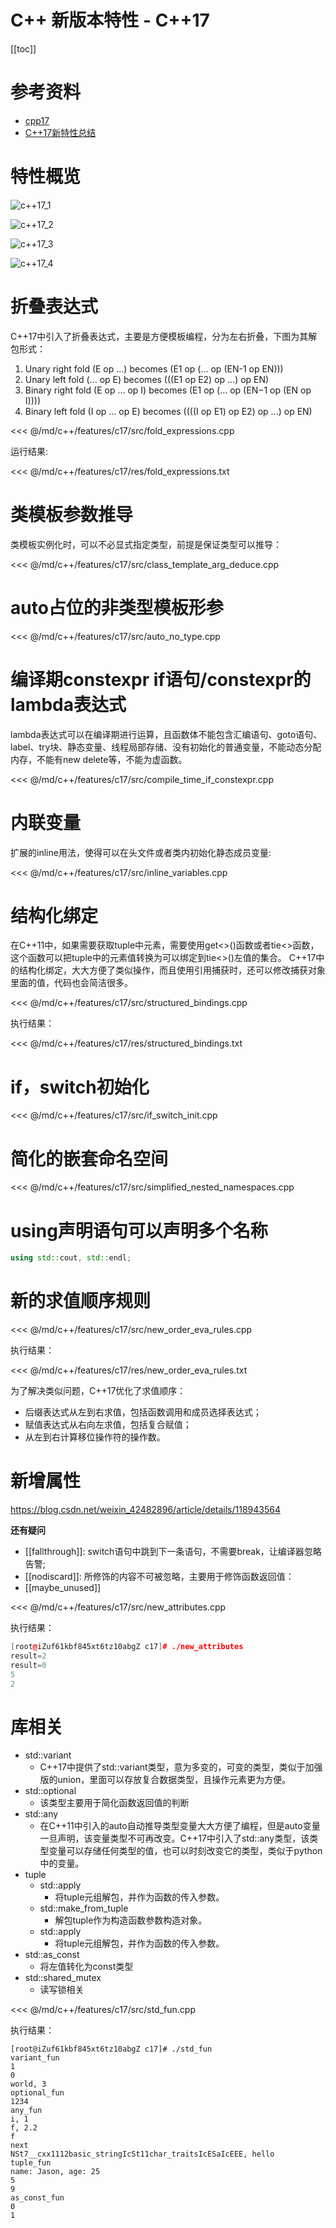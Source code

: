 # C++ 新版本特性 - C++17

[[toc]]

# 参考资料

* [cpp17](https://en.cppreference.com/w/cpp/17)
* [C++17新特性总结](https://blog.csdn.net/weixin_42482896/article/details/118943564)

# 特性概览

![c++17_1](/_images/c++/features/c++17_1.png)

![c++17_2](/_images/c++/features/c++17_2.png)

![c++17_3](/_images/c++/features/c++17_3.png)

![c++17_4](/_images/c++/features/c++17_4.png)

# 折叠表达式

C++17中引入了折叠表达式，主要是方便模板编程，分为左右折叠，下图为其解包形式：

1) Unary right fold (E op ...) becomes (E1 op (... op (EN-1 op EN)))
2) Unary left fold (... op E) becomes (((E1 op E2) op ...) op EN)
3) Binary right fold (E op ... op I) becomes (E1 op (... op (EN−1 op (EN op I))))
4) Binary left fold (I op ... op E) becomes ((((I op E1) op E2) op ...) op EN)

<<< @/md/c++/features/c17/src/fold_expressions.cpp

运行结果:

<<< @/md/c++/features/c17/res/fold_expressions.txt

# 类模板参数推导

类模板实例化时，可以不必显式指定类型，前提是保证类型可以推导：

<<< @/md/c++/features/c17/src/class_template_arg_deduce.cpp

# auto占位的非类型模板形参

<<< @/md/c++/features/c17/src/auto_no_type.cpp

# 编译期constexpr if语句/constexpr的lambda表达式

lambda表达式可以在编译期进行运算，且函数体不能包含汇编语句、goto语句、label、try块、静态变量、线程局部存储、没有初始化的普通变量，不能动态分配内存，不能有new delete等，不能为虚函数。

<<< @/md/c++/features/c17/src/compile_time_if_constexpr.cpp

# 内联变量

扩展的inline用法，使得可以在头文件或者类内初始化静态成员变量:

<<< @/md/c++/features/c17/src/inline_variables.cpp

# 结构化绑定

在C++11中，如果需要获取tuple中元素，需要使用get<>()函数或者tie<>函数，这个函数可以把tuple中的元素值转换为可以绑定到tie<>()左值的集合。
C++17中的结构化绑定，大大方便了类似操作，而且使用引用捕获时，还可以修改捕获对象里面的值，代码也会简洁很多。

<<< @/md/c++/features/c17/src/structured_bindings.cpp

执行结果：

<<< @/md/c++/features/c17/res/structured_bindings.txt

# if，switch初始化

<<< @/md/c++/features/c17/src/if_switch_init.cpp

# 简化的嵌套命名空间

<<< @/md/c++/features/c17/src/simplified_nested_namespaces.cpp

# using声明语句可以声明多个名称

```cpp
using std::cout, std::endl;
```

# 新的求值顺序规则

<<< @/md/c++/features/c17/src/new_order_eva_rules.cpp

执行结果：

<<< @/md/c++/features/c17/res/new_order_eva_rules.txt

为了解决类似问题，C++17优化了求值顺序：

* 后缀表达式从左到右求值，包括函数调用和成员选择表达式；
* 赋值表达式从右向左求值，包括复合赋值；
* 从左到右计算移位操作符的操作数。

# 新增属性

https://blog.csdn.net/weixin_42482896/article/details/118943564

**还有疑问**

* [[fallthrough]]: switch语句中跳到下一条语句，不需要break，让编译器忽略告警;
* [[nodiscard]]: 所修饰的内容不可被忽略，主要用于修饰函数返回值：
* [[maybe_unused]]

<<< @/md/c++/features/c17/src/new_attributes.cpp

执行结果：

```cpp
[root@iZuf61kbf845xt6tz10abgZ c17]# ./new_attributes
result=2
result=0
5
2
```

# 库相关

* std::variant
  * C++17中提供了std::variant类型，意为多变的，可变的类型，类似于加强版的union，里面可以存放复合数据类型，且操作元素更为方便。
* std::optional
  * 该类型主要用于简化函数返回值的判断
* std::any
  * 在C++11中引入的auto自动推导类型变量大大方便了编程，但是auto变量一旦声明，该变量类型不可再改变。C++17中引入了std::any类型，该类型变量可以存储任何类型的值，也可以时刻改变它的类型，类似于python中的变量。
* tuple
  * std::apply
    * 将tuple元组解包，并作为函数的传入参数。
  * std::make_from_tuple
    * 解包tuple作为构造函数参数构造对象。
  * std::apply
    * 将tuple元组解包，并作为函数的传入参数。
* std::as_const
  * 将左值转化为const类型
* std::shared_mutex
  * 读写锁相关

<<< @/md/c++/features/c17/src/std_fun.cpp

执行结果：

```
[root@iZuf61kbf845xt6tz10abgZ c17]# ./std_fun                            
variant_fun
1
0
world, 3
optional_fun
1234
any_fun
i, 1
f, 2.2
f
next
NSt7__cxx1112basic_stringIcSt11char_traitsIcESaIcEEE, hello
tuple_fun
name: Jason, age: 25
5
9
as_const_fun
0
1

```